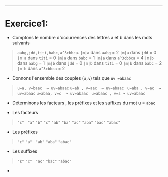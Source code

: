 
---
# Exercice1:
- Comptons le nombre d'occurrences des lettres a et b dans les mots suivants

> `aabg,jdd,titi,babc,a^3cbbca`.
>`|m|a` dans `aabg` = 2
>`|m|a` dans `jdd` = 0
>`|m|a` dans `titi` = 0
>`|m|a` dans `babc` = 1
>`|m|a` dans `a^3cbbca` = 4
>`|m|b` dans `aabg` = 1
>`|m|b` dans `jdd` = 0
>`|m|b` dans `titi` = 0
>`|m|b` dans `babc` = 2
>`|m|b` dans `a^3cbbca` = 2

- Donnons l'ensemble des couples (`u,v`) tels que `uv =abaac`

> `u=a, v=baac  → uv=abaac`
>`u=ab , v=aac  → uv=abaac `
>`u=aba , v=ac  → uv=abaac`
>`u=abaa, v=c  → uv=abaac`
>` u=abaac , v=ε → uv=abaac`

- Déterminons les facteurs , les préfixes et les suffixes du mot u = `abac`

- Les facteurs

>`"ε"`
>` "a"`
>`"b"`
>`"c"`
>`"ab"`
>`"ba"`
>`"ac"`
>`"aba"`
>`"bac"`
>`"abac"`
- Les préfixes

> `"ε"`
>`"a"`
>` "ab"`
>`"aba"`
>`"abac"`
- Les suffixes

> `"ε"`
>`"c"`
>` "ac"`
>`"bac"`
>`"abac"`

- 